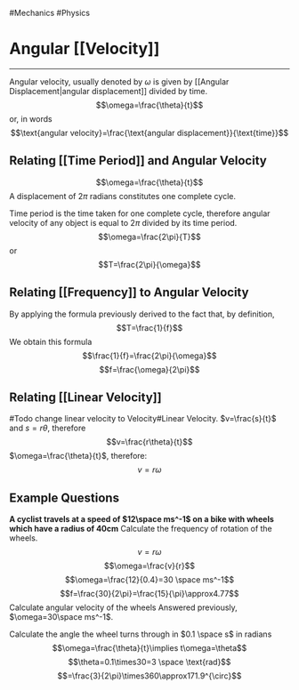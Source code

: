 #Mechanics #Physics 

# Angular [[Velocity]]
---
Angular velocity, usually denoted by $\omega$ is given by [[Angular Displacement|angular displacement]] divided by time.
$$\omega=\frac{\theta}{t}$$
or, in words
$$\text{angular velocity}=\frac{\text{angular displacement}}{\text{time}}$$
## Relating [[Time Period]] and Angular Velocity
 $$\omega=\frac{\theta}{t}$$
A displacement of $2\pi$ radians constitutes one complete cycle.
 
Time period is the time taken for one complete cycle, therefore angular velocity of any object is equal to $2\pi$ divided by its time period.
$$\omega=\frac{2\pi}{T}$$
or
$$T=\frac{2\pi}{\omega}$$
## Relating [[Frequency]] to Angular Velocity
By applying the formula previously derived to the fact that, by definition, $$T=\frac{1}{f}$$
We obtain this formula
$$\frac{1}{f}=\frac{2\pi}{\omega}$$
$$f=\frac{\omega}{2\pi}$$
## Relating [[Linear Velocity]]
#Todo change linear velocity to Velocity#Linear Velocity.
$v=\frac{s}{t}$ and $s=r\theta$, therefore
$$v=\frac{r\theta}{t}$$
$\omega=\frac{\theta}{t}$, therefore:
$$v=r\omega$$
## Example Questions
**A cyclist travels at a speed of $12\space ms^-1$ on a bike with wheels which have a radius of 40cm**
Calculate the frequency of rotation of the wheels.
$$v=r\omega$$
$$\omega=\frac{v}{r}$$
$$\omega=\frac{12}{0.4}=30 \space ms^-1$$
$$f=\frac{30}{2\pi}=\frac{15}{\pi}\approx4.77$$
Calculate angular velocity of the wheels
Answered previously, $\omega=30\space ms^-1$.

Calculate the angle the wheel turns through in $0.1 \space s$ in radians
$$\omega=\frac{\theta}{t}\implies t\omega=\theta$$
$$\theta=0.1\times30=3 \space \text{rad}$$
$$=\frac{3}{2\pi}\times360\approx171.9^{\circ}$$